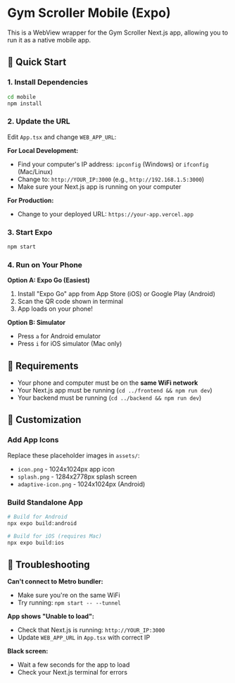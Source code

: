 # Gym Scroller Mobile (Expo)

This is a WebView wrapper for the Gym Scroller Next.js app, allowing you to run it as a native mobile app.

## 🚀 Quick Start

### 1. Install Dependencies
```bash
cd mobile
npm install
```

### 2. Update the URL
Edit `App.tsx` and change `WEB_APP_URL`:

**For Local Development:**
- Find your computer's IP address: `ipconfig` (Windows) or `ifconfig` (Mac/Linux)
- Change to: `http://YOUR_IP:3000` (e.g., `http://192.168.1.5:3000`)
- Make sure your Next.js app is running on your computer

**For Production:**
- Change to your deployed URL: `https://your-app.vercel.app`

### 3. Start Expo
```bash
npm start
```

### 4. Run on Your Phone

**Option A: Expo Go (Easiest)**
1. Install "Expo Go" app from App Store (iOS) or Google Play (Android)
2. Scan the QR code shown in terminal
3. App loads on your phone!

**Option B: Simulator**
- Press `a` for Android emulator
- Press `i` for iOS simulator (Mac only)

## 📱 Requirements

- Your phone and computer must be on the **same WiFi network**
- Your Next.js app must be running (`cd ../frontend && npm run dev`)
- Your backend must be running (`cd ../backend && npm run dev`)

## 🎨 Customization

### Add App Icons
Replace these placeholder images in `assets/`:
- `icon.png` - 1024x1024px app icon
- `splash.png` - 1284x2778px splash screen
- `adaptive-icon.png` - 1024x1024px (Android)

### Build Standalone App
```bash
# Build for Android
npx expo build:android

# Build for iOS (requires Mac)
npx expo build:ios
```

## 🔧 Troubleshooting

**Can't connect to Metro bundler:**
- Make sure you're on the same WiFi
- Try running: `npm start -- --tunnel`

**App shows "Unable to load":**
- Check that Next.js is running: `http://YOUR_IP:3000`
- Update `WEB_APP_URL` in `App.tsx` with correct IP

**Black screen:**
- Wait a few seconds for the app to load
- Check your Next.js terminal for errors
